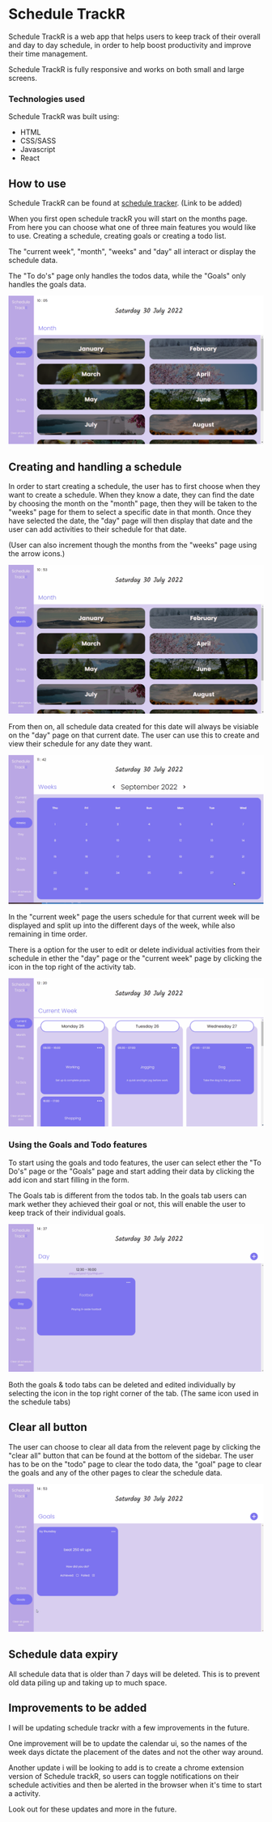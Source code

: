 # Schedule TrackR

Schedule TrackR is a web app that helps users to keep track of their overall and day to day schedule, in order to help boost productivity and improve their time management.

Schedule TrackR is fully responsive and works on both small and large screens.

### Technologies used

Schedule TrackR was built using:

* HTML
* CSS/SASS
* Javascript
* React

## How to use

Schedule TrackR can be found at [schedule tracker](#"ScheduleTrackR").
(Link to be added)

When you first open schedule trackR you will start on the months page. From here you can choose what one of three main features you would like to use.
Creating a schedule, creating goals or creating a todo list.

The "current week", "month", "weeks" and "day" all interact or display the schedule data.

The "To do's" page only handles the todos data, while the "Goals" only handles the goals data.


![schedule trackr home](/readme-images/schedule%20trackr-homepage.png)


## Creating and handling a schedule

In order to start creating a schedule, the user has to first choose when they want to create a schedule. When they know a date, they can find the date by choosing the month on the "month" page, then they will be taken to the "weeks" page for them to select a specific date in that month. Once they have selected the date, the "day" page will then display that date and the user can add activities to their schedule for that date.

(User can also increment though the months from the "weeks" page using the arrow icons.)

![trackr date selection](/readme-images/schedule-trackr-date-selection.gif)

From then on, all schedule data created for this date will always be visiable on the "day" page on that current date.
The user can use this to create and view their schedule for any date they want.

![trackR form creation](/readme-images/schedule-trackr-schedule-creation.gif)

In the "current week" page the users schedule for that current week will be displayed and split up into the different days of the week, while also remaining in time order.

There is a option for the user to edit or delete individual activities from their schedule in ether the "day" page or the "current week" page by clicking the icon in the top right of the activity tab.

![trackr delete and edit](/readme-images/schedule-trackr-delete-edit-fucntions.gif)

### Using the Goals and Todo features

To start using the goals and todo features, the user can select ether the "To Do's" page or the "Goals" page and start adding their data by clicking the add icon and start filling in the form.

The Goals tab is different from the todos tab. In the goals tab users can mark wether they achieved their goal or not, this will enable the user to keep track of their individual goals.

![goals functionality](/readme-images/schedule-trackr-goals-functionality.gif)

Both the goals & todo tabs can be deleted and edited individually by selecting the icon in the top right corner of the tab. (The same icon used in the schedule tabs)

## Clear all button

The user can choose to clear all data from the relevent page by clicking the "clear all" button that can be found at the bottom of the sidebar. The user has to be on the "todo" page to clear the todo data, the "goal" page to clear the goals and any of the other pages to clear the schedule data.

![trackr clear functionality](/readme-images/schedule-trackr-clear-functionality.gif)

## Schedule data expiry

All schedule data that is older than 7 days will be deleted. This is to prevent old data piling up and taking up to much space.

## Improvements to be added

I will be updating schedule trackr with a few improvements in the future.

One improvement will be to update the calendar ui, so the names of the week days dictate the placement of the dates and not the other way around.

Another update i will be looking to add is to create a chrome extension version of Schedule trackR, so users can toggle notifications on their schedule activities and then be alerted in the browser when it's time to start a activity.

Look out for these updates and more in the future.












